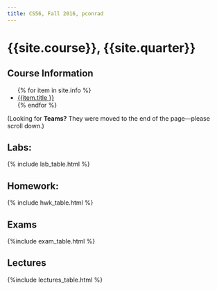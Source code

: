 ```yaml
---
title: CS56, Fall 2016, pconrad
---
```


# {{site.course}}, {{site.quarter}}


<div id="info" data-role="collapsible" data-collapsed="false">
<h2>Course Information</h2>
<ul>
{% for item in site.info %}
<li><a href="{{item.url}}"  data-ajax="false">{{item.title }}</a></li>
{% endfor %}
</ul>
</div>

<p>(Looking for <b>Teams?</b> They were moved to the end of the page&mdash;please scroll down.)</p>

<div data-role="collapsible" data-collapsed="false">
<h2 id="labs">Labs:</h2>
{% include lab_table.html %}
</div>


<div data-role="collapsible" data-collapsed="false">
<h2 id="homework">Homework:</h2>
{% include hwk_table.html %}
</div>

<div data-role="collapsible" data-collapsed="false">
<h2 id="exams">Exams</h2>
{%include exam_table.html %}
</div>

<div data-role="collapsible" data-collapsed="false">
<h2 id="teams">Lectures</h2>
{%include lectures_table.html %}
</div>
